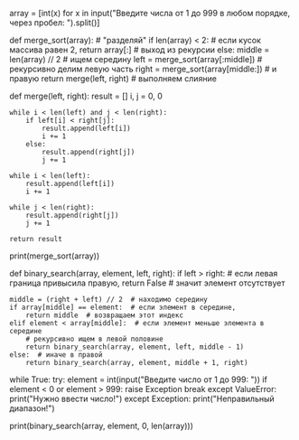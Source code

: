 array = [int(x) for x in input("Введите числа от 1 до 999 в любом порядке, через пробел: ").split()]

def merge_sort(array):  # "разделяй"
    if len(array) < 2:  # если кусок массива равен 2,
        return array[:]  # выход из рекурсии
    else:
        middle = len(array) // 2  # ищем середину
        left = merge_sort(array[:middle])  # рекурсивно делим левую часть
        right = merge_sort(array[middle:])  # и правую
        return merge(left, right)  # выполняем слияние


def merge(left, right):
    result = []
    i, j = 0, 0

    while i < len(left) and j < len(right):
        if left[i] < right[j]:
            result.append(left[i])
            i += 1
        else:
            result.append(right[j])
            j += 1

    while i < len(left):
        result.append(left[i])
        i += 1

    while j < len(right):
        result.append(right[j])
        j += 1

    return result

print(merge_sort(array))


def binary_search(array, element, left, right):
    if left > right:  # если левая граница привысила правую,
        return False  # значит элемент отсутствует

    middle = (right + left) // 2  # находимо середину
    if array[middle] == element:  # если элемент в середине,
        return middle  # возвращаем этот индекс
    elif element < array[middle]:  # если элемент меньше элемента в середине
        # рекурсивно ищем в левой половине
        return binary_search(array, element, left, middle - 1)
    else:  # иначе в правой
        return binary_search(array, element, middle + 1, right)


while True:
    try:
        element = int(input("Введите число от 1 до 999: "))
        if element < 0 or element > 999:
            raise Exception
        break
    except ValueError:
        print("Нужно ввести число!")
    except Exception:
        print("Неправильный диапазон!")

print(binary_search(array, element, 0, len(array)))
